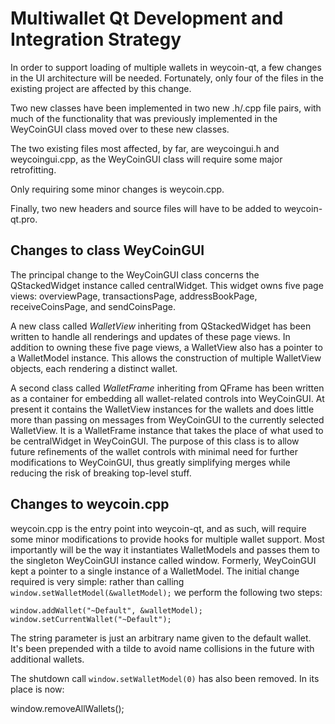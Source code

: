 Multiwallet Qt Development and Integration Strategy
===================================================

In order to support loading of multiple wallets in weycoin-qt, a few changes in the UI architecture will be needed.
Fortunately, only four of the files in the existing project are affected by this change.

Two new classes have been implemented in two new .h/.cpp file pairs, with much of the functionality that was previously
implemented in the WeyCoinGUI class moved over to these new classes.

The two existing files most affected, by far, are weycoingui.h and weycoingui.cpp, as the WeyCoinGUI class will require
some major retrofitting.

Only requiring some minor changes is weycoin.cpp.

Finally, two new headers and source files will have to be added to weycoin-qt.pro.

Changes to class WeyCoinGUI
---------------------------
The principal change to the WeyCoinGUI class concerns the QStackedWidget instance called centralWidget.
This widget owns five page views: overviewPage, transactionsPage, addressBookPage, receiveCoinsPage, and sendCoinsPage.

A new class called *WalletView* inheriting from QStackedWidget has been written to handle all renderings and updates of
these page views. In addition to owning these five page views, a WalletView also has a pointer to a WalletModel instance.
This allows the construction of multiple WalletView objects, each rendering a distinct wallet.

A second class called *WalletFrame* inheriting from QFrame has been written as a container for embedding all wallet-related
controls into WeyCoinGUI. At present it contains the WalletView instances for the wallets and does little more than passing on messages
from WeyCoinGUI to the currently selected WalletView. It is a WalletFrame instance
that takes the place of what used to be centralWidget in WeyCoinGUI. The purpose of this class is to allow future
refinements of the wallet controls with minimal need for further modifications to WeyCoinGUI, thus greatly simplifying
merges while reducing the risk of breaking top-level stuff.

Changes to weycoin.cpp
----------------------
weycoin.cpp is the entry point into weycoin-qt, and as such, will require some minor modifications to provide hooks for
multiple wallet support. Most importantly will be the way it instantiates WalletModels and passes them to the
singleton WeyCoinGUI instance called window. Formerly, WeyCoinGUI kept a pointer to a single instance of a WalletModel.
The initial change required is very simple: rather than calling `window.setWalletModel(&walletModel);` we perform the
following two steps:

	window.addWallet("~Default", &walletModel);
	window.setCurrentWallet("~Default");

The string parameter is just an arbitrary name given to the default wallet. It's been prepended with a tilde to avoid name collisions in the future with additional wallets.

The shutdown call `window.setWalletModel(0)` has also been removed. In its place is now:

window.removeAllWallets();
